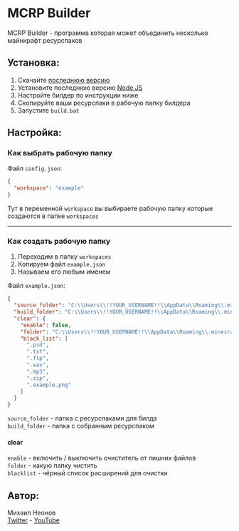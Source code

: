 # MCRP Builder
MCRP Builder - программа которая может объединить несколько майнкрафт ресурспаков
 
## Установка:
1. Скачайте [последнюю версию](https://github.com/Nelonn/mcrp-builder/releases/latest)
1. Установите последнюю версию [Node.JS](https://nodejs.org/en/)
1. Настройте билдер по инструкции ниже
1. Скопируйте ваши ресурспаки в рабочую папку билдера
1. Запустите `build.bat`

## Настройка:
### Как выбрать рабочую папку
Файл `config.json`:
```json
{
  "workspace": "example"
}
```
Тут в переменной `workspace` вы выбираете рабочую папку которые создаются в папке `workspaces`

___
### Как создать рабочую папку
1. Переходим в папку `workspaces`
1. Копируем файл `example.json`
1. Называем его любым именем

Файл `example.json`:
```json
{
  "source_folder": "C:\\Users\\!!YOUR_USERNAME!!\\AppData\\Roaming\\.minecraft\\resourcepacks\\example-resource-pack-dev\\build_files",
  "build_folder": "C:\\Users\\!!YOUR_USERNAME!!\\AppData\\Roaming\\.minecraft\\resourcepacks\\example-resource-pack-builded",
  "clear": {
    "enable": false,
    "folder": "C:\\Users\\!!YOUR_USERNAME!!\\AppData\\Roaming\\.minecraft\\resourcepacks\\example-resource-pack-dev\\build_files\\first_rp",
    "black_list": [
      ".psd",
      ".txt",
      ".flp",
      ".wav",
      ".mp3",
      ".zip",
      ".example.png"
    ]
  }
}
```

`source_folder` - папка c ресурспаками для билда  
`build_folder` - папка с собранным ресурспаком
#### clear
`enable` - включить / выключить очиститель от лишних файлов  
`folder` - какую папку чистить  
`blacklist` - чёрный список расширений для очистки

## Автор:
Михаил Неонов  
[Twitter](https://twitter.com/thenelonn) - [YouTube](https://www.youtube.com/channel/UCnZDAQizhP4rvDNbqQxG_pA)